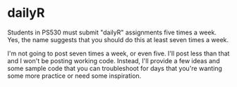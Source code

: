 # dailyR
Students in PS530 must submit "dailyR" assignments five times a week. Yes, the name suggests that you should do this at least seven times a week.  

I'm not going to post seven times a week, or even five. I'll post less than that and I won't be posting working code. Instead, I'll provide a few ideas and some sample code that you can troubleshoot for days that you're wanting some more practice or need some inspiration.  


